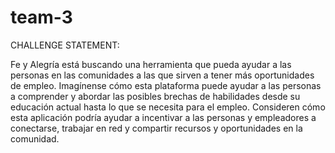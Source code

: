 # team-3

CHALLENGE STATEMENT:

Fe y Alegría está buscando una herramienta que pueda ayudar a las personas en las comunidades a las que sirven a tener más oportunidades de empleo. Imagínense cómo esta plataforma puede ayudar a las personas a comprender y abordar las posibles brechas de habilidades desde su educación actual hasta lo que se necesita para el empleo. Consideren cómo esta aplicación podría ayudar a incentivar a las personas y empleadores a conectarse, trabajar en red y compartir recursos y oportunidades en la comunidad. 
